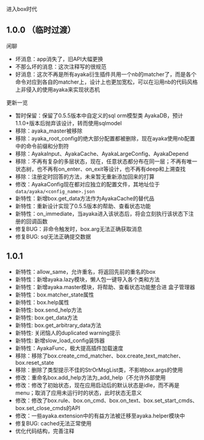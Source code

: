 进入box时代

## 1.0.0 （临时过渡）

闲聊

- 坏消息：app消失了，旧API大幅更换
- 不那么坏的消息：这次注释写的很规范
- 好消息：这次不再是所有ayaka衍生插件共用一个nb的matcher了，而是各个命令对应到各自的matcher上，设计上也更加宽松，可以在沿用nb的代码风格上非侵入的使用ayaka来实现状态机

更新一览

- 暂时保留：保留了0.5.5版本中自定义的sql orm模型类 AyakaDB，预计1.1.0+版本后抛弃该设计，转而使用sqlmodel
- 移除：ayaka_master被移除
- 移除：ayaka_root_config的绝大部分配置都被删除，现在ayaka使用nb配置中的命令前缀和分割符
- 移除：AyakaInput、AyakaCache、AyakaLargeConfig、AyakaDepend
- 移除：不再有复杂的多层状态，现在，任意状态都分布在同一层；不再有唯一状态树，也不再有on_enter、on_exit等设计，也不再有deep和上溯查找
- 移除：注册定时回答的方法，未来暂无重新添加回来的打算
- 修改：AyakaConfig现在都对应独立的配置文件，其地址位于`data/ayaka/<config_name>.json`
- 新特性：新增box.get_data方法作为AyakaCache的替代品
- 新特性：重新设计实现了0.5.5版本的帮助、查看状态功能
- 新特性：on_immediate，当ayaka进入该状态后，将会立刻执行该状态下注册的回调函数
- 修复BUG：非命令触发时，box.arg无法正确获取消息
- 修复BUG: sql无法正确提交数据

## 1.0.1

- 新特性：allow_same，允许重名，将返回先前的重名的box
- 新特性：新增ayaka.lazy模块，懒人包一键导入各个类和方法
- 新特性：新增ayaka.master模块，将帮助、查看状态功能整合进 盒子管理器
- 新特性：box.matcher_state属性
- 新特性：box.help属性
- 新特性: box.send_help方法
- 新特性: box.get_data方法
- 新特性: box.get_arbitrary_data方法
- 新特性: 关闭恼人的duplicated warning提示
- 新特性: 新增slow_load_config装饰器
- 新特性：AyakaFunc，极大提高插件加载速度
- 移除：移除了box.create_cmd_matcher、box.create_text_matcher、box.reset_state
- 移除：删除了类型提示不佳的StrOrMsgList类，不影响box.args的使用
- 修改：重命名box.add_help方法为_add_help（不允许外部使用
- 修改：修改了初始状态，现在应用启动后的默认状态是idle，而不再是menu；取消了应用未运行时的状态，此时状态无意义
- 修改：修改了box.rule、box.on_cmd、box.on_text、box.set_start_cmds、box.set_close_cmds的API
- 修改：一些ayaka.extension中的有益方法被迁移至ayaka.helper模块中
- 修复BUG: cached无法正常使用
- 优化代码结构，完善注释

